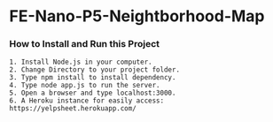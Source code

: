 # FE-Nano-P5-Neightborhood-Map
### How to Install and Run this Project
    1. Install Node.js in your computer.
    2. Change Directory to your project folder.
    3. Type npm install to install dependency.
    4. Type node app.js to run the server.
    5. Open a browser and type localhost:3000.
    6. A Heroku instance for easily access: https://yelpsheet.herokuapp.com/